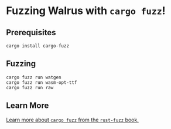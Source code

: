 # Fuzzing Walrus with `cargo fuzz`!

## Prerequisites

```
cargo install cargo-fuzz
```

## Fuzzing

```
cargo fuzz run watgen
cargo fuzz run wasm-opt-ttf
cargo fuzz run raw
```

## Learn More

[Learn more about `cargo fuzz` from the `rust-fuzz`
book.](https://rust-fuzz.github.io/book/cargo-fuzz.html)
